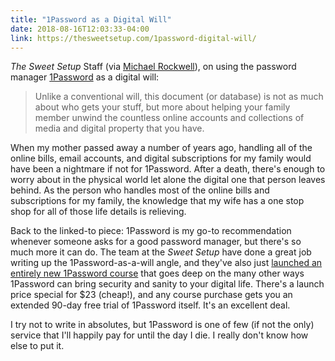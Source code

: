 ```yaml
---
title: "1Password as a Digital Will"
date: 2018-08-16T12:03:33-04:00
link: https://thesweetsetup.com/1password-digital-will/
---
```


*The Sweet Setup* Staff (via [Michael Rockwell][mw]), on using the password manager [1Password][1p] as a digital will: 

> Unlike a conventional will, this document (or database) is not as much about who gets your stuff, but more about helping your family member unwind the countless online accounts and collections of media and digital property that you have.

When my mother passed away a number of years ago, handling all of the online bills, email accounts, and digital subscriptions for my family would have been a nightmare if not for 1Password. After a death, there's enough to worry about in the physical world let alone the digital one that person leaves behind. As the person who handles most of the online bills and subscriptions for my family, the knowledge that my wife has a one stop shop for all of those life details is relieving. 

Back to the linked-to piece: 1Password is my go-to recommendation whenever someone asks for a good password manager, but there's so much more it can do. The team at the *Sweet Setup* have done a great job writing up the 1Password-as-a-will angle, and they've also just [launched an entirely new 1Password course][1p tss] that goes deep on the many other ways 1Password can bring security and sanity to your digital life. There's a launch price special for $23 (cheap!), and any course purchase gets you an extended 90-day free trial of 1Password itself. It's an excellent deal. 

I try not to write in absolutes, but 1Password is one of few (if not the only) service that I'll happily pay for until the day I die. I really don't know how else to put it. 

[1p]: https://1password.com
[1p tss]: https://thesweetsetup.com/1password/
[mw]: https://initialcharge.net/2018/08/1password-will/
